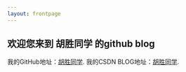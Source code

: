 ```yaml
---
layout: frontpage
---
```


## 欢迎您来到 胡胜同学 的github blog

我的GitHub地址：[胡胜同学](https://github.com/HushengStudent). 
我的CSDN BLOG地址：[胡胜同学](http://blog.csdn.net/husheng0). 
